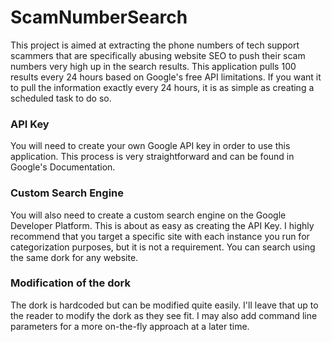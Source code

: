 # ScamNumberSearch
This project is aimed at extracting the phone numbers of tech support scammers that are specifically abusing website SEO to push their scam numbers very high up in the search results.
This application pulls 100 results every 24 hours based on Google's free API limitations. If you want it to pull the information exactly every 24 hours, it is as simple as creating a scheduled task to do so.

### API Key
You will need to create your own Google API key in order to use this application. This process is very straightforward and can be found in Google's Documentation.

### Custom Search Engine
You will also need to create a custom search engine on the Google Developer Platform. This is about as easy as creating the API Key. I highly recommend that you target a specific site with each instance you run for categorization purposes, but it is not a requirement. You can search using the same dork for any website.

### Modification of the dork
The dork is hardcoded but can be modified quite easily. I'll leave that up to the reader to modify the dork as they see fit. I may also add command line parameters for a more on-the-fly approach at a later time.
